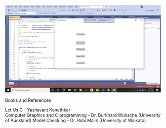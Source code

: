  ![Test](https://github.com/mosesnova/Hound-of-the-Baskerville/blob/main/hound.jpg)
 
 
 Books and References
 
 Let Us C - Yashavant Kanethkar <br />
 Computer Graphics and C programming - Dr. Burkhard Wünsche (University of Auckland)
 Model Checking - Dr. Robi Malik (University of Waikato)
